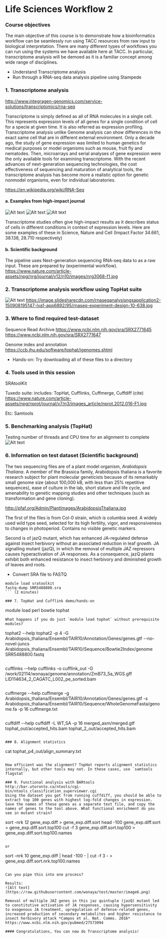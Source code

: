 # Life Sciences Workflow 2
### Course objectives
The main objective of this course is to demonstrate how a bioinformatics workflow can be seamlessly run using TACC resources from raw input to biological interpretation. There are many different types of workflows you can run using the systems we have available here at TACC. In particular, transcriptome analysis will be demoed as it is a familiar concept among wide range of disciplines. 

* Understand Transcriptome analysis
* Run through a RNA-seq data analysis pipeline using Stampede

### 1. Transcriptome analysis

http://www.integragen-genomics.com/service-solutions/transcriptomics/rna-seq 

Transcriptome is simply defined as all of RNA molecules in a single cell. This represents expression levels of all genes for a single condition of cell for a specie at given time. It is also referred as expression profiling. Transcriptome analysis unlike Genome analysis can show differences in the exact same cell that are in different external environment. Only a decade ago, the study of gene expression was limited to human genetics for medical purposes or model organisms such as mouse, fruit fly and nematodes. Then, microarrays and serial analyses of gene expression were the only available tools for examining transcriptome. With the recent advances of next-generation sequencing technologies, the cost effectiveness of sequencing and maturation of analytical tools, the transcriptome analysis has become more a realistic option for genetic nonmodel organisms, even for individual laboratories.

https://en.wikipedia.org/wiki/RNA-Seq

#### a. Examples from high-impact journal
![Alt text](https://raw.githubusercontent.com/wonaya/test/master/image1.png)
![Alt text](https://raw.githubusercontent.com/wonaya/test/master/image2.png)
![Alt text](https://raw.githubusercontent.com/wonaya/test/master/image3.png)

Transcriptome studies often give high-impact results as it describes status of cells in different conditions in context of expression levels. Here are some examples of these in Science, Nature and Cell (Impact Factor 34.661, 38.138, 28.710 respectively)

#### b. Scientific background
The pipeline uses Next-generation sequencing RNA-seq data to as a raw input. These are prepared by (experimental workflow). 
https://www.nature.com/article-assets/npg/nrg/journal/v12/n10/images/nrg3068-f1.jpg

### 2. Transcriptome analysis workflow using TopHat suite
![Alt text](https://raw.githubusercontent.com/wonaya/test/master/image7.png)
https://image.slidesharecdn.com/rnaseqanalysisngsapplication2-150908195147-lva1-app6892/95/rnaseq-experiment-design-10-638.jpg

### 3. Where to find required test-dataset
Sequence Read Archive
https://www.ncbi.nlm.nih.gov/sra/SRX2771645
https://www.ncbi.nlm.nih.gov/sra/SRX2771647

Genome index and annotation
https://ccb.jhu.edu/software/tophat/igenomes.shtml 

* Hands-on: Try downloading all of these files to a directory

### 4. Tools used in this session
SRAtoolKit

Tuxedo suite:
includes: TopHat, Cufflinks, Cuffmerge, Cuffdiff (cite)
https://www.nature.com/article-assets/npg/nprot/journal/v7/n3/images_article/nprot.2012.016-F1.jpg

Etc:
Samtools

### 5. Benchmarking analysis (TopHat)
Testing number of threads and CPU time for an alignment to complete
![Alt text](https://raw.githubusercontent.com/wonaya/test/master/image5.png)

### 6. Information on test dataset (Scientific background)
The two sequencing files are of a plant model organism, *Arabidopsis Thaliana*. A member of the Brassica family, Arabidopsis thaliana is a favorite research subject for plant molecular geneticists because of its remarkably small genome size (about 100,000 kB, with less than 25% repetitive sequences), ease of culture in the lab, short stature and life cycle, and amenability to genetic mapping studies and other techniques (such as transformation and gene cloning).

http://pfaf.org/Admin/PlantImages/ArabidopsisThaliana.jpg

The first of the files is from Col-0 strain, which is columbia seed. A widely used wild type seed, selected for its high fertility, vigor, and responsiveness to changes in photoperiod. Contains no visible genetic markers. 

Second is of jazQ mutant, which has enhanced JA-regulated defense against insect herbivory without an associated reduction in leaf growth. JA signalling mutant (jazQ), in which the removal of multiple JAZ repressors causes hyperactivation of JA responses. As a consequence, jazQ plants exhibit both enhanced resistance to insect herbivory and diminished growth of leaves and roots.  

* Convert SRA file to FASTQ
```
module load sratoolkit
fastq-dump SRR5488800.sra
``` (2 minutes)

### 7. TopHat and Cufflink demo/hands-on

```
module load perl bowtie tophat
```
What happens if you do just `module load tophat` without prerequisite modules?

```
tophat2 --help
tophat2 -p 4 -G Arabidopsis_thaliana/Ensembl/TAIR10/Annotation/Genes/genes.gtf --no-novel-juncs Arabidopsis_thaliana/Ensembl/TAIR10/Sequence/Bowtie2Index/genome SRR5488800.fastq
```

```
cufflinks --help 
cufflinks -o cufflink_out -G /work/02114/wonaya/genome/annotation/ZmB73_5a_WGS.gff LID114634_2_CAGATC_L002_pe_sorted.bam
```

```
cuffmerge --help
cuffmerge -g Arabidopsis_thaliana/Ensembl/TAIR10/Annotation/Genes/genes.gtf -s Arabidopsis_thaliana/Ensembl/TAIR10/Sequence/WholeGenomeFasta/genome.fa -p 16 cuffmerge.txt
```

```
cuffdiff --help
cuffdiff -L WT,SA -p 16 merged_asm/merged.gtf tophat_out/accepted_hits.bam tophat_2_out/accepted_hits.bam
```

### 8. Alignment statistics

```
cat tophat_p4_out/align_summary.txt
```

How efficient was the alignment? TopHat reports alignment statistics internally, but other tools may not. In these cases, use `samtools flagstat`

### 9. Functional analysis with BARtools
http://bar.utoronto.ca/ntools/cgi-bin/ntools_classification_superviewer.cgi
Using the dataset you got from running cuffdiff, you should be able to extract top 100 genes with highest log-fold changes in expression. Save the names of these genes as a separate text file, and copy the names of genes to the tool above. What functional enrichment do you see in mutant strain?

```
sort -nrk *12* gene_exp.diff > gene_exp.diff.sort
head -100 gene_exp.diff.sort > gene_exp.diff.sort.top100
cut -f 3 gene_exp.diff.sort.top100 > gene_exp.diff.sort.top100.names
```

or 

```
sort -nrk 10 gene_exp.diff | head -100 - | cut -f 3 - > gene_exp.diff.sort.nrk.top100.names
```

Can you pipe this into one process?

Results:
![Alt text](https://raw.githubusercontent.com/wonaya/test/master/image6.png)

Removal of multiple JAZ genes in this jaz quintuple (jazQ) mutant led to constitutive activation of JA responses, causing hypersensitivity to exogenous JA treatment, upregulation of defense-related genes, increased production of secondary metabolites and higher resistance to insect herbivory attack *Campos et al. Nat. Comms. 2016* https://www.ncbi.nlm.nih.gov/pubmed/27573094

#### Congratulations, You can now do Transcriptome analysis!
